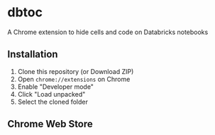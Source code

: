 # dbtoc
A Chrome extension to hide cells and code on Databricks notebooks

## Installation
1. Clone this repository (or Download ZIP)
1. Open `chrome://extensions` on Chrome
1. Enable "Developer mode"
1. Click "Load unpacked"
1. Select the cloned folder


## Chrome Web Store

